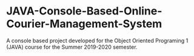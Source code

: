 # JAVA-Console-Based-Online-Courier-Management-System

A console based project developed for the Object Oriented Programing 1 (JAVA) course for the Summer 2019-2020 semester.
